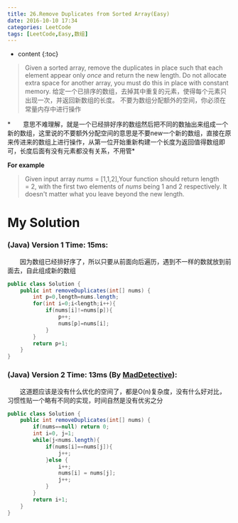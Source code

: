 ```yaml
---
title: 26.Remove Duplicates from Sorted Array(Easy)
date: 2016-10-10 17:34
categories: LeetCode
tags: [LeetCode,Easy,数组]
---
```


* content
{:toc}


>Given a sorted array, remove the duplicates in place such that each element appear only *once* and return the new length.
Do not allocate extra space for another array, you must do this in place with constant memory.
给定一个已排序的数组，去掉其中重复的元素，使得每个元素只出现一次，并返回新数组的长度。
不要为数组分配额外的空间，你必须在常量内存中进行操作

*　　意思不难理解，就是一个已经排好序的数组然后把不同的数抽出来组成一个新的数组，这里说的不要额外分配空间的意思是不要new一个新的数组，直接在原来传进来的数组上进行操作，从第一位开始重新构建一个长度为返回值得数组即可，长度后面有没有元素都没有关系，不用管*

**For example**
>Given input array *nums* = [1,1,2],Your function should return length = 2, with the first two elements of *nums* being 1 and 2 respectively. It doesn't matter what you leave beyond the new length.

# My Solution
### (Java) Version 1  Time: 15ms:
　　因为数组已经排好序了，所以只要从前面向后遍历，遇到不一样的数就放到前面去，自此组成新的数组
```java
public class Solution {
    public int removeDuplicates(int[] nums) {
        int p=0,length=nums.length;
        for(int i=0;i<length;i++){
            if(nums[i]!=nums[p]){
                p++;
                nums[p]=nums[i];
            }
        }
        return p+1;
    }
}
```
### (Java) Version 2  Time: 13ms (By [MadDetective](https://discuss.leetcode.com/user/maddetective)):
　　这道题应该是没有什么优化的空间了，都是O(n)复杂度，没有什么好对比，习惯性贴一个略有不同的实现，时间自然是没有优劣之分
```java
public class Solution {
    public int removeDuplicates(int[] nums) {
        if(nums==null) return 0;
        int i=0, j=1;
        while(j<nums.length){
            if(nums[i]==nums[j]){
                j++;
            }else {
                i++;
                nums[i] = nums[j]; 
                j++;
            }
        }
        return i+1;
    }
}
```